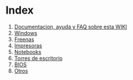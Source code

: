 <!-- TITLE: Index -->
<!-- SUBTITLE: Tabla de contenido -->

# Index
1. <a href="/wiki"> Documentacion, ayuda y FAQ sobre esta WIKI </a>
2. <a href="/Windows"> Windows </a>
2. <a href="/Freenas"> Freenas </a>
3. <a href="/Impresoras"> Impresoras </a>
4. <a href="/#"> Notebooks </a>
5. <a href="/#"> Torres de escritorio </a>
6. <a href="/bios"> BIOS </a>
6. <a href="/#"> Otros </a>